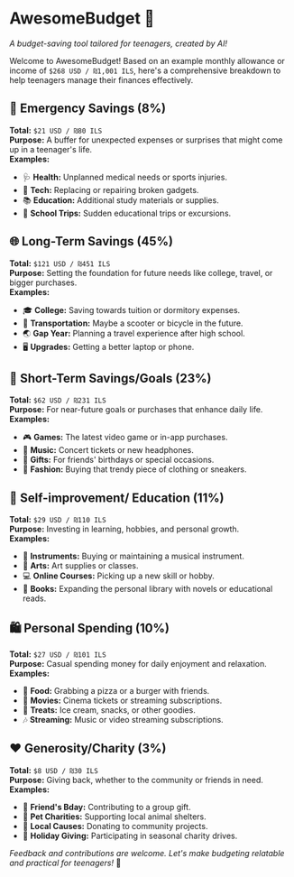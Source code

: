 # AwesomeBudget 🌟
*A budget-saving tool tailored for teenagers, created by AI!*

Welcome to AwesomeBudget! Based on an example monthly allowance or income of `$268 USD / ₪1,001 ILS`, here's a comprehensive breakdown to help teenagers manage their finances effectively.

## 🚨 Emergency Savings (8%)
**Total:** `$21 USD / ₪80 ILS`  
**Purpose:** A buffer for unexpected expenses or surprises that might come up in a teenager's life.  
**Examples:**
- 🩺 **Health:** Unplanned medical needs or sports injuries.
- 📱 **Tech:** Replacing or repairing broken gadgets.
- 📚 **Education:** Additional study materials or supplies.
- 🎒 **School Trips:** Sudden educational trips or excursions.

## 🌐 Long-Term Savings (45%)
**Total:** `$121 USD / ₪451 ILS`  
**Purpose:** Setting the foundation for future needs like college, travel, or bigger purchases.  
**Examples:**
- 🎓 **College:** Saving towards tuition or dormitory expenses.
- 🛴 **Transportation:** Maybe a scooter or bicycle in the future.
- 🌏 **Gap Year:** Planning a travel experience after high school.
- 🖥 **Upgrades:** Getting a better laptop or phone.

## 🎯 Short-Term Savings/Goals (23%)
**Total:** `$62 USD / ₪231 ILS`  
**Purpose:** For near-future goals or purchases that enhance daily life.  
**Examples:**
- 🎮 **Games:** The latest video game or in-app purchases.
- 🎵 **Music:** Concert tickets or new headphones.
- 🎁 **Gifts:** For friends' birthdays or special occasions.
- 👗 **Fashion:** Buying that trendy piece of clothing or sneakers.

## 🧠 Self-improvement/ Education (11%)
**Total:** `$29 USD / ₪110 ILS`  
**Purpose:** Investing in learning, hobbies, and personal growth.  
**Examples:**
- 🎸 **Instruments:** Buying or maintaining a musical instrument.
- 🎨 **Arts:** Art supplies or classes.
- 💻 **Online Courses:** Picking up a new skill or hobby.
- 📖 **Books:** Expanding the personal library with novels or educational reads.

## 🛍️ Personal Spending (10%)
**Total:** `$27 USD / ₪101 ILS`  
**Purpose:** Casual spending money for daily enjoyment and relaxation.  
**Examples:**
- 🍕 **Food:** Grabbing a pizza or a burger with friends.
- 🎥 **Movies:** Cinema tickets or streaming subscriptions.
- 🍦 **Treats:** Ice cream, snacks, or other goodies.
- 🎶 **Streaming:** Music or video streaming subscriptions.

## ❤️ Generosity/Charity (3%)
**Total:** `$8 USD / ₪30 ILS`  
**Purpose:** Giving back, whether to the community or friends in need.  
**Examples:**
- 🎁 **Friend's Bday:** Contributing to a group gift.
- 🐶 **Pet Charities:** Supporting local animal shelters.
- 🌱 **Local Causes:** Donating to community projects.
- 🎄 **Holiday Giving:** Participating in seasonal charity drives.

*Feedback and contributions are welcome. Let's make budgeting relatable and practical for teenagers!* 🎉
